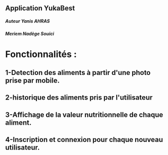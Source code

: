 ## Application YukaBest 

##### Auteur Yanis AHRAS
##### Meriem Nadège Souici

# Fonctionnalités :

## 1-Detection des aliments à partir d'une photo prise par mobile.
## 2-historique des aliments pris par l'utilisateur
## 3-Affichage de la valeur nutritionnelle de chaque aliment.
## 4-Inscription et connexion pour chaque nouveau utilisateur.
